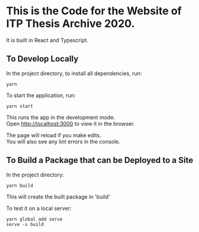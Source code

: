 # This is the Code for the Website of ITP Thesis Archive 2020.

It is built in React and Typescript.

## To Develop Locally

In the project directory, to install all dependencies, run:

    yarn

To start the application, run:

    yarn start

This runs the app in the development mode.<br />
Open [http://localhost:3000](http://localhost:3000) to view it in the browser.

The page will reload if you make edits.<br />
You will also see any lint errors in the console.

## To Build a Package that can be Deployed to a Site

In the project directory:

    yarn build

This will create the built package in 'build'

To test it on a local server:

    yarn global add serve
    serve -s build